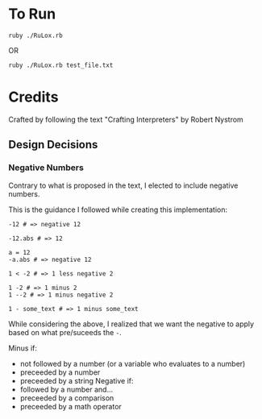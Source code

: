 # To Run

```
ruby ./RuLox.rb
```

OR

```
ruby ./RuLox.rb test_file.txt
```

# Credits
Crafted by following the text "Crafting Interpreters" by Robert Nystrom

## Design Decisions
### Negative Numbers
Contrary to what is proposed in the text, I elected to include negative numbers.

This is the guidance I followed while creating this implementation:
```
-12 # => negative 12

-12.abs # => 12

a = 12
-a.abs # => negative 12

1 < -2 # => 1 less negative 2

1 -2 # => 1 minus 2
1 --2 # => 1 minus negative 2

1 - some_text # => 1 minus some_text
```

While considering the above, I realized that we want the negative to apply based on what pre/suceeds the `-`.

Minus if:
- not followed by a number (or a variable who evaluates to a number)
- preceeded by a number
- preceeded by a string
Negative if:
- followed by a number and...
- preceeded by a comparison
- preceeded by a math operator